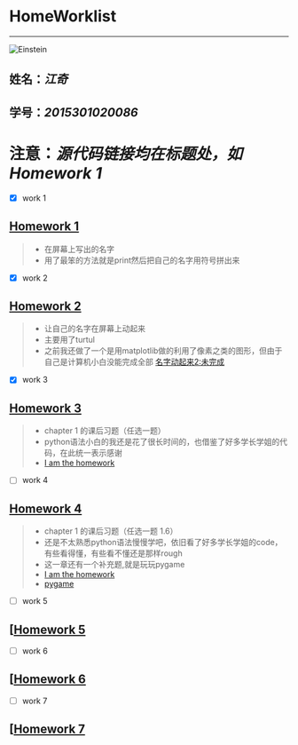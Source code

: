 # **HomeWorklist**
------------
![Einstein](https://github.com/SnowArchy/compuational_physics_N2015301020086/blob/preface/a7b470638aac70b4fce08fd90573ba9c.jpg)


## 姓名：*江奇*
## 学号：*2015301020086*


# **注意**：*源代码链接均在标题处，如Homework 1*

- [x] work 1
## [Homework 1](https://github.com/SnowArchy/compuational_physics_N2015301020086/blob/master/Perface/exercise_01)
> * 在屏幕上写出的名字
> * 用了最笨的方法就是print然后把自己的名字用符号拼出来


- [x] work 2
## [Homework 2](https://github.com/SnowArchy/compuational_physics_N2015301020086/blob/master/Perface/exercise_02(1))
> * 让自己的名字在屏幕上动起来
> * 主要用了turtul
> * 之前我还做了一个是用matplotlib做的利用了像素之类的图形，但由于自己是计算机小白没能完成全部    [名字动起来2:未完成](https://github.com/SnowArchy/compuational_physics_N2015301020086/blob/master/Perface/exercise_02(2))


- [x] work 3
## [Homework 3](https://github.com/SnowArchy/compuational_physics_N2015301020086/blob/master/Chapter1/exercise_03)
> * chapter 1 的课后习题（任选一题）
> * python语法小白的我还是花了很长时间的，也借鉴了好多学长学姐的代码，在此统一表示感谢
> * [I am the homework](https://www.zybuluo.com/SnowArchy/note/902331)



- [ ] work 4
## [Homework 4](https://github.com/SnowArchy/compuational_physics_N2015301020086/blob/master/Chapter1/exercise_04.py)
> * chapter 1 的课后习题（任选一题 1.6）
> * 还是不太熟悉python语法慢慢学吧，依旧看了好多学长学姐的code，有些看得懂，有些看不懂还是那样rough
> * 这一章还有一个补充题,就是玩玩pygame
> * [I am the homework](https://www.zybuluo.com/SnowArchy/note/909082) 
> * [pygame](https://www.zybuluo.com/SnowArchy/note/914060#)





- [ ] work 5
## [[Homework 5]()


- [ ] work 6
## [[Homework 6]()


- [ ] work 7
## [[Homework 7]()
